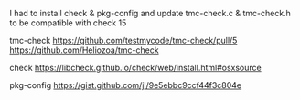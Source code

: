 
I had to install check & pkg-config and update tmc-check.c & tmc-check.h to be compatible with check 15

tmc-check 
https://github.com/testmycode/tmc-check/pull/5
https://github.com/Heliozoa/tmc-check

check
https://libcheck.github.io/check/web/install.html#osxsource

pkg-config 
https://gist.github.com/jl/9e5ebbc9ccf44f3c804e